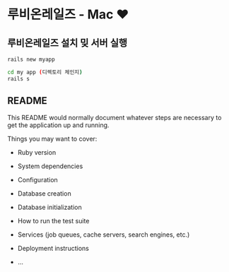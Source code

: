 # 루비온레일즈 - Mac ❤️

## 루비온레일즈 설치 밎 서버 실행

```bash
rails new myapp
```

```bash
cd my app (디렉토리 체인지)
rails s
```

## README

This README would normally document whatever steps are necessary to get the
application up and running.

Things you may want to cover:

- Ruby version

- System dependencies

- Configuration

- Database creation

- Database initialization

- How to run the test suite

- Services (job queues, cache servers, search engines, etc.)

- Deployment instructions

- ...
